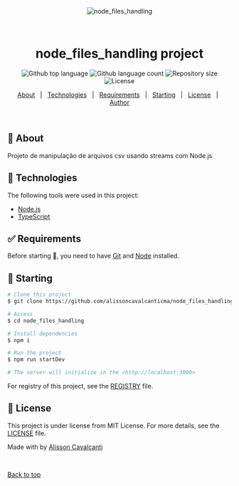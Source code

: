 <div align="center" id="top"> 
  <img src="./.github/app.gif" alt="node_files_handling" />

  &#xa0;
</div>

<h1 align="center">node_files_handling project</h1>

<p align="center">
  <img alt="Github top language" src="https://img.shields.io/github/languages/top/alissoncavalcanticma/node_files_handling?color=56BEB8">

  <img alt="Github language count" src="https://img.shields.io/github/languages/count/alissoncavalcanticma/node_files_handling?color=56BEB8">

  <img alt="Repository size" src="https://img.shields.io/github/repo-size/alissoncavalcanticma/node_files_handling?color=56BEB8">

  <img alt="License" src="https://img.shields.io/github/license/alissoncavalcanticma/node_files_handling?color=56BEB8">

</p>

<p align="center">
  <a href="#dart-about">About</a> &#xa0; | &#xa0; 
  <a href="#rocket-technologies">Technologies</a> &#xa0; | &#xa0;
  <a href="#white_check_mark-requirements">Requirements</a> &#xa0; | &#xa0;
  <a href="#checkered_flag-starting">Starting</a> &#xa0; | &#xa0;
  <a href="#memo-license">License</a> &#xa0; | &#xa0;
  <a href="https://github.com/alissoncavalcanticma" target="_blank">Author</a>
</p>

<br>

## :dart: About ##

Projeto de manipulação de arquivos csv usando streams com Node.js

## :rocket: Technologies ##

The following tools were used in this project:

- [Node.js](https://nodejs.org/en/)
- [TypeScript](https://www.typescriptlang.org/)

## :white_check_mark: Requirements ##

Before starting :checkered_flag:, you need to have [Git](https://git-scm.com) and [Node](https://nodejs.org/en/) installed.

## :checkered_flag: Starting ##

```bash
# Clone this project
$ git clone https://github.com/alissoncavalcanticma/node_files_handling

# Access
$ cd node_files_handling

# Install dependencies
$ npm i

# Run the project
$ npm run startDev

# The server will initialize in the <http://localhost:3000>
```
For registry of this project, see the [REGISTRY](registry.md) file.

## :memo: License ##

This project is under license from MIT License. For more details, see the [LICENSE](LICENSE.md) file.


Made with by <a href="https://github.com/alissoncavalcanticma" target="_blank">Alisson Cavalcanti</a>

&#xa0;

<a href="#top">Back to top</a>
